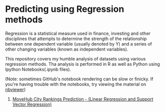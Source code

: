 
# Predicting using Regression methods

Regression is a statistical measure used in finance, investing and other disciplines that attempts to determine the strength of the relationship between one dependent variable (usually denoted by Y) and a series of other changing variables (known as independent variables).

This repository covers my humble analysis of datasets using various regression methods. Tha analysis is performed in R as well as Python using Ipython Notebooks(.ipynb files). 

(Note: sometimes GitHub's notebook rendering can be slow or finicky. If you're having trouble with the notebooks, try viewing the material on [nbviewer](http://nbviewer.jupyter.org/))


1.  [MoveHub City Rankings Prediction - (Linear Regression and Support Vector Regression)](https://github.com/sinju-pau/Predicting-using-Regression-methods/blob/master/Movehubcityrankings.ipynb)


